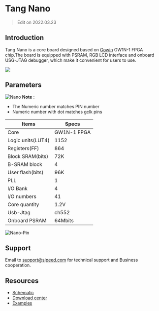 # Tang Nano

> Edit on 2022.03.23

## Introduction

Tang Nano is a core board designed based on [Gowin](https://www.gowinsemi.com/en/) GW1N-1 FPGA chip.The board is equipped with PSRAM, RGB LCD interface and onboard USG-JTAG debugger, which make it convenient for users to use.

![](./../../../assets/Tang/Nano/Tang_Nano.jpg)

## Parameters

![Nano](./../../../assets/Tang/Nano/Tang-Nano-4.png)
**Note** :
- The Numeric number matches PIN number
- Numeric number with dot matches gclk pins


| Items             | Specs  |
| ----------------- | ----------- |
| Core              | GW1N-1 FPGA |
| Logic units(LUT4) | 1152        |
| Registers(FF)     | 864         |
| Block SRAM(bits)  | 72K         |
| B-SRAM block      | 4           |
| User flash(bits)  | 96K         |
| PLL               | 1           |
| I/O Bank          | 4           |
| I/O numbers       | 41          |
| Core quantity     | 1.2V        |
| Usb-Jtag          | ch552       |
| Onboard PSRAM     | 64Mbits     |


![Nano-Pin](./../../../assets/Tang/Nano/Tang-Nano-Pin.png)

## Support

Email to support@sipeed.com for technical support and Business cooperation.

## Resources

- [Schematic](https://dl.sipeed.com/shareURL/TANG/Nano/HDK)
- [Download center](https://dl.sipeed.com/shareURL/TANG/Nano)
- [Examples](./../common-doc/examples.md)

